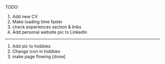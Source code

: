 TODO:

1. Add new CV
2. Make loading time faster
3. check experiences section & links
4. Add personal website pic to Linkedin

---

1. Add pic to hobbies
2. Change icon in hobbies
3. make page flowing [done]
